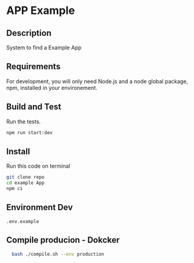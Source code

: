 # APP Example

## Description

System to find a Example App

## Requirements

For development, you will only need Node.js and a node global package, npm, installed in your environement.

## Build and Test

Run the tests.

```sh
npm run start:dev
```

## Install

Run this code on terminal

```sh
git clone repo
cd example App
npm ci
```

## Environment Dev

```env
.env.example
```

## Compile producion - Dokcker

```sh
  bash ./compile.sh --env production
```
